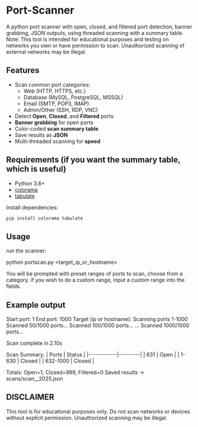 # Port-Scanner
A python port scanner with open, closed, and filtered port detection, banner grabbing, JSON outputs, using threaded scanning with a summary table. Note: This tool is intended for educational purposes and testing on networks you own or have permission to scan. Unauthorized scanning of external networks may be illegal.

## Features

- Scan common port categories:  
  - Web (HTTP, HTTPS, etc.)  
  - Database (MySQL, PostgreSQL, MSSQL)  
  - Email (SMTP, POP3, IMAP)  
  - Admin/Other (SSH, RDP, VNC)  
- Detect **Open**, **Closed**, and **Filtered** ports  
- **Banner grabbing** for open ports  
- Color-coded **scan summary table**  
- Save results as **JSON**  
- Multi-threaded scanning for **speed**

## Requirements (if you want the summary table, which is useful)

- Python 3.8+  
- [colorama](https://pypi.org/project/colorama/)  
- [tabulate](https://pypi.org/project/tabulate/)  

Install dependencies:

```bash
pip install colorama tabulate
```


## Usage

run the scanner:

python portscan.py <target_ip_or_hostname>

You will be prompted with preset ranges of ports to scan, choose from a category.
if you wish to do a custom range, input a custom range into the fields.



## Example output
Start port: 1
End port: 1000
Target (ip or hostname): <your target>
Scanning ports 1-1000
Scanned 50/1000 ports...
Scanned 100/1000 ports...
...
Scanned 1000/1000 ports...

Scan complete in 2.10s

Scan Summary:
| Ports       | Status   |
|------------|---------|
| 631        | Open    |
| 1-630      | Closed  |
| 632-1000   | Closed  |


Totals: Open=1, Closed=999, Filtered=0
Saved results -> scans/scan_<target>_2025.json


## DISCLAIMER

This tool is for educational purposes only. Do not scan networks or devices without explicit permission. Unauthorized scanning may be illegal.
